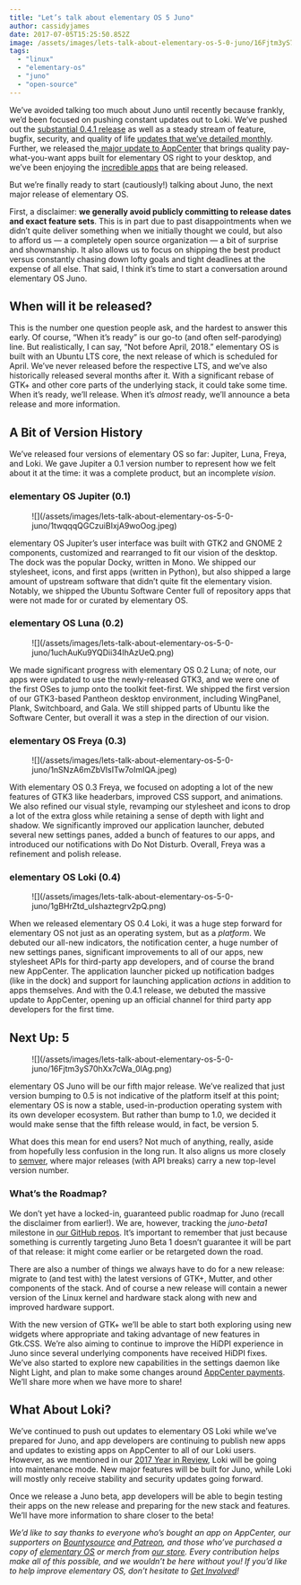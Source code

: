 ```yaml
---
title: "Let’s talk about elementary OS 5 Juno"
author: cassidyjames
date: 2017-07-05T15:25:50.852Z
image: /assets/images/lets-talk-about-elementary-os-5-0-juno/16Fjtm3yS70hXx7cWa_0lAg.png
tags:
  - "linux"
  - "elementary-os"
  - "juno"
  - "open-source"
---
```


We’ve avoided talking too much about Juno until recently because frankly, we’d been focused on pushing constant updates out to Loki. We’ve pushed out the [substantial 0.4.1 release](https://medium.com/elementaryos/new-release-elementary-os-loki-0-4-1-2a756549ee76) as well as a steady stream of feature, bugfix, security, and quality of life [updates that we’ve detailed monthly](https://medium.com/elementaryos/tagged/updates). Further, we released the[ major update to AppCenter](https://medium.com/elementaryos/tagged/appcenter) that brings quality pay-what-you-want apps built for elementary OS right to your desktop, and we’ve been enjoying the [incredible apps](https://medium.com/elementaryos/tagged/appcenter-spotlight) that are being released.

But we’re finally ready to start (cautiously!) talking about Juno, the next major release of elementary OS.

First, a disclaimer: **we generally avoid publicly committing to release dates and exact feature sets**. This is in part due to past disappointments when we didn’t quite deliver something when we initially thought we could, but also to afford us — a completely open source organization — a bit of surprise and showmanship. It also allows us to focus on shipping the best product versus constantly chasing down lofty goals and tight deadlines at the expense of all else. That said, I think it’s time to start a conversation around elementary OS Juno.

## When will it be released?

This is the number one question people ask, and the hardest to answer this early. Of course, “When it’s ready” is our go-to (and often self-parodying) line. But realistically, I can say, “Not before April, 2018.” elementary OS is built with an Ubuntu LTS core, the next release of which is scheduled for April. We’ve never released before the respective LTS, and we’ve also historically released several months after it. With a significant rebase of GTK+ and other core parts of the underlying stack, it could take some time. When it’s ready, we’ll release. When it’s *almost* ready, we’ll announce a beta release and more information.

## A Bit of Version History

We’ve released four versions of elementary OS so far: Jupiter, Luna, Freya, and Loki. We gave Jupiter a 0.1 version number to represent how we felt about it at the time: it was a complete product, but an incomplete *vision*.

### elementary OS Jupiter (0.1)

<figure markdown="1">
![](/assets/images/lets-talk-about-elementary-os-5-0-juno/1twqqqQGCzuiBIxjA9woOog.jpeg)
</figure>

elementary OS Jupiter’s user interface was built with GTK2 and GNOME 2 components, customized and rearranged to fit our vision of the desktop. The dock was the popular Docky, written in Mono. We shipped our stylesheet, icons, and first apps (written in Python), but also shipped a large amount of upstream software that didn’t quite fit the elementary vision. Notably, we shipped the Ubuntu Software Center full of repository apps that were not made for or curated by elementary OS.

### elementary OS Luna (0.2)

<figure markdown="1">
![](/assets/images/lets-talk-about-elementary-os-5-0-juno/1uchAuKu9YQDii34IhAzUeQ.png)
</figure>

We made significant progress with elementary OS 0.2 Luna; of note, our apps were updated to use the newly-released GTK3, and we were one of the first OSes to jump onto the toolkit feet-first. We shipped the first version of our GTK3-based Pantheon desktop environment, including WingPanel, Plank, Switchboard, and Gala. We still shipped parts of Ubuntu like the Software Center, but overall it was a step in the direction of our vision.

### elementary OS Freya (0.3)

<figure markdown="1">
![](/assets/images/lets-talk-about-elementary-os-5-0-juno/1nSNzA6mZbVIsITw7oImIQA.jpeg)
</figure>

With elementary OS 0.3 Freya, we focused on adopting a lot of the new features of GTK3 like headerbars, improved CSS support, and animations. We also refined our visual style, revamping our stylesheet and icons to drop a lot of the extra gloss while retaining a sense of depth with light and shadow. We significantly improved our application launcher, debuted several new settings panes, added a bunch of features to our apps, and introduced our notifications with Do Not Disturb. Overall, Freya was a refinement and polish release.

### elementary OS Loki (0.4)

<figure markdown="1">
![](/assets/images/lets-talk-about-elementary-os-5-0-juno/1gBHrZtd_uIshaztegrv2pQ.png)
</figure>

When we released elementary OS 0.4 Loki, it was a huge step forward for elementary OS not just as an operating system, but as a *platform*. We debuted our all-new indicators, the notification center, a huge number of new settings panes, significant improvements to all of our apps, new stylesheet APIs for third-party app developers, and of course the brand new AppCenter. The application launcher picked up notification badges (like in the dock) and support for launching application *actions* in addition to apps themselves. And with the 0.4.1 release, we debuted the massive update to AppCenter, opening up an official channel for third party app developers for the first time.

## Next Up: 5

<figure markdown="1">
![](/assets/images/lets-talk-about-elementary-os-5-0-juno/16Fjtm3yS70hXx7cWa_0lAg.png)
</figure>

elementary OS Juno will be our fifth major release. We’ve realized that just version bumping to 0.5 is not indicative of the platform itself at this point; elementary OS is now a stable, used-in-production operating system with its own developer ecosystem. But rather than bump to 1.0, we decided it would make sense that the fifth release would, in fact, be version 5.

What does this mean for end users? Not much of anything, really, aside from hopefully less confusion in the long run. It also aligns us more closely to [semver](http://semver.org/), where major releases (with API breaks) carry a new top-level version number.

### What’s the Roadmap?

We don’t yet have a locked-in, guaranteed public roadmap for Juno (recall the disclaimer from earlier!). We are, however, tracking the *juno-beta1* milestone in [our GitHub repos](https://github.com/elementary/). It’s important to remember that just because something is currently targeting Juno Beta 1 doesn’t guarantee it will be part of that release: it might come earlier or be retargeted down the road.

There are also a number of things we always have to do for a new release: migrate to (and test with) the latest versions of GTK+, Mutter, and other components of the stack. And of course a new release will contain a newer version of the Linux kernel and hardware stack along with new and improved hardware support.

With the new version of GTK+ we’ll be able to start both exploring using new widgets where appropriate and taking advantage of new features in Gtk.CSS. We’re also aiming to continue to improve the HiDPI experience in Juno since several underlying components have received HiDPI fixes. We’ve also started to explore new capabilities in the settings daemon like Night Light, and plan to make some changes around [AppCenter payments](https://medium.com/elementaryos/about-appcenter-payments-daa76a1a3b59). We’ll share more when we have more to share!

## What About Loki?

We’ve continued to push out updates to elementary OS Loki while we’ve prepared for Juno, and app developers are continuing to publish new apps and updates to existing apps on AppCenter to all of our Loki users. However, as we mentioned in our [2017 Year in Review](https://medium.com/elementaryos/our-2017-in-review-866e0a9d0114), Loki will be going into maintenance mode. New major features will be built for Juno, while Loki will mostly only receive stability and security updates going forward.

Once we release a Juno beta, app developers will be able to begin testing their apps on the new release and preparing for the new stack and features. We’ll have more information to share closer to the beta!

*We’d like to say thanks to everyone who’s bought an app on AppCenter, our supporters on [Bountysource](https://salt.bountysource.com/teams/elementary) and[ Patreon](https://www.patreon.com/elementary), and those who’ve purchased a copy of [elementary OS](https://elementary.io/) or merch from [our store](https://elementary.io/store/). Every contribution helps make all of this possible, and we wouldn’t be here without you! If you’d like to help improve elementary OS, don’t hesitate to [Get Involved](https://elementary.io/get-involved)!*